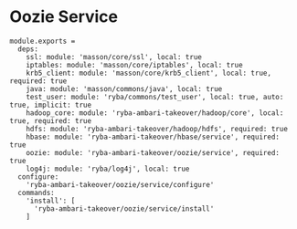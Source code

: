 
# Oozie Service


    module.exports =
      deps:
        ssl: module: 'masson/core/ssl', local: true
        iptables: module: 'masson/core/iptables', local: true
        krb5_client: module: 'masson/core/krb5_client', local: true, required: true
        java: module: 'masson/commons/java', local: true
        test_user: module: 'ryba/commons/test_user', local: true, auto: true, implicit: true
        hadoop_core: module: 'ryba-ambari-takeover/hadoop/core', local: true, required: true
        hdfs: module: 'ryba-ambari-takeover/hadoop/hdfs', required: true
        hbase: module: 'ryba-ambari-takeover/hbase/service', required: true
        oozie: module: 'ryba-ambari-takeover/oozie/service', required: true
        log4j: module: 'ryba/log4j', local: true
      configure:
        'ryba-ambari-takeover/oozie/service/configure'
      commands:
        'install': [
          'ryba-ambari-takeover/oozie/service/install'
        ]

